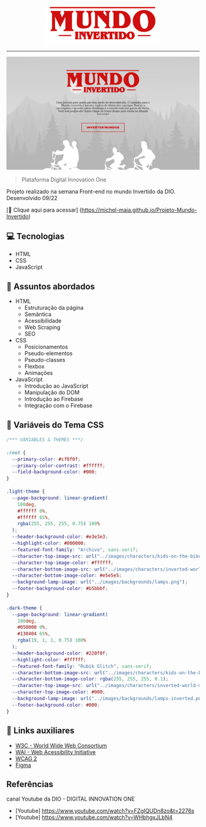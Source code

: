 <p align="center">
    <img width="300" src="assets/images/banner/logo.svg">
</p>

-------


![preview](./.github/preview.png)

> Plataforma Digital Innovation One

Projeto realizado na semana Front-end no mundo Invertido da DIO.
Desenvolvido 09/22


[🔗 Clique aqui para acessar] (https://michel-maia.github.io/Projeto-Mundo-Invertido)


## 💻 Tecnologias
- HTML
- CSS
- JavaScript


## 💬 Assuntos abordados
- HTML
    - Estruturação da página 
    - Semântica
    - Acessibilidade
    - Web Scraping
    - SEO
- CSS
    - Posicionamentos
    - Pseudo-elementos
    - Pseudo-classes
    - Flexbox
    - Animações 
- JavaScript
    - Introdução ao JavaScript
    - Manipulação do DOM
    - Introdução ao Firebase
    - Integração com o Firebase

## 🎨 Variáveis do Tema CSS
```css
/*** VARIABLES & THEMES ***/

:root {
  --primary-color: #cf0f0f;
  --primary-color-contrast: #ffffff;
  --field-background-color: #000;
}

.light-theme {
  --page-background: linear-gradient(
    180deg,
    #ffffff 0%,
    #ffffff 65%,
    rgba(255, 255, 255, 0.75) 100%
  );
  --header-background-color: #e3e3e3;
  --highlight-color: #000000;
  --featured-font-family: "Archivo", sans-serif;
  --character-top-image-src: url("../images/characters/kids-on-the-bike.svg");
  --character-top-image-color: #ffffff;
  --character-bottom-image-src: url("../images/characters/inverted-world-monster.svg");
  --character-bottom-image-color: #e5e5e5;
  --background-lamp-image: url("../images/backgrounds/lamps.png");
  --footer-background-color: #b5bbbf;
}

.dark-theme {
  --page-background: linear-gradient(
    180deg,
    #050000 0%,
    #130404 65%,
    rgba(19, 1, 1, 0.75) 100%
  );
  --header-background-color: #220f0f;
  --highlight-color: #ffffff;
  --featured-font-family: "Rubik Glitch", sans-serif;
  --character-bottom-image-src: url("../images/characters/kids-on-the-bike.svg");
  --character-bottom-image-color: rgba(255, 255, 255, 0.1);
  --character-top-image-src: url("../images/characters/inverted-world-monster.svg");
  --character-top-image-color: #000;
  --background-lamp-image: url("../images/backgrounds/lamps-inverted.png");
  --footer-background-color: #000;
}
```
## 🔗 Links auxiliares

- [W3C - World Wide Web Consortium](http://w3c.org)
- [WAI - Web Acessibility Initiative](https://www.w3.org/WAI/)
- [WCAG 2](https://www.w3.org/WAI/WCAG21/quickref/) 
- [Figma](https://www.figma.com/file/I3Q42CcVUziRN3iMfTrbfb/Stranger-Things?node-id=0%3A1) 


## Referências 
canal Youtube da DIO - DIGITAL INNOVATION ONE

- [Youtube] https://www.youtube.com/watch?v=FZgIQUDn8zo&t=2276s
- [Youtube] https://www.youtube.com/watch?v=WHbhgxJLbN4

